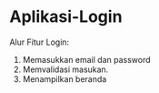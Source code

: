 # Aplikasi-Login

Alur Fitur Login:
1. Memasukkan email dan password
2. Memvalidasi masukan.
3. Menampilkan beranda
